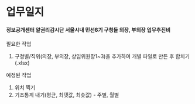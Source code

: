 업무일지
============
#### 정보공개센터 알권리감시단 서울시내 민선6기 구청들 의장, 부의장 업무추진비

필요한 작업

1. 구청별/직위(의장, 부의장, 상임위원장1~3)을 추가하여 개별 파일로 만든 후 합치기(.xlsx)

예정된 작업

1. 위치 찍기
2. 기초통계 내기(평균, 최댓값, 최솟값) - 주별, 월별
